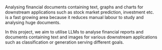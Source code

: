 Analysing financial documents containing text, graphs and charts for downstream applications such as stock market prediction, investment etc. is a fast growing area because it reduces manual labour to study and analysing huge documents.

In this project, we aim to utilise LLMs to analyse financial reports and documents containing text and images for various downstream applications such as classification or generation serving different goals.
